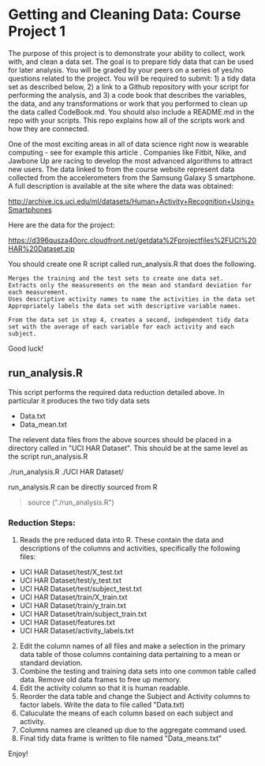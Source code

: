 # Getting and Cleaning Data: Course Project 1
The purpose of this project is to demonstrate your ability to collect, work with, and clean a data set. The goal is to prepare tidy data that can be used for later analysis. You will be graded by your peers on a series of yes/no questions related to the project. You will be required to submit: 1) a tidy data set as described below, 2) a link to a Github repository with your script for performing the analysis, and 3) a code book that describes the variables, the data, and any transformations or work that you performed to clean up the data called CodeBook.md. You should also include a README.md in the repo with your scripts. This repo explains how all of the scripts work and how they are connected. 

One of the most exciting areas in all of data science right now is wearable computing - see for example this article . Companies like Fitbit, Nike, and Jawbone Up are racing to develop the most advanced algorithms to attract new users. The data linked to from the course website represent data collected from the accelerometers from the Samsung Galaxy S smartphone. A full description is available at the site where the data was obtained:

http://archive.ics.uci.edu/ml/datasets/Human+Activity+Recognition+Using+Smartphones

Here are the data for the project:

https://d396qusza40orc.cloudfront.net/getdata%2Fprojectfiles%2FUCI%20HAR%20Dataset.zip

You should create one R script called run_analysis.R that does the following. 

    Merges the training and the test sets to create one data set.
    Extracts only the measurements on the mean and standard deviation for each measurement. 
    Uses descriptive activity names to name the activities in the data set
    Appropriately labels the data set with descriptive variable names. 

    From the data set in step 4, creates a second, independent tidy data set with the average of each variable for each activity and each subject.

Good luck!

## run_analysis.R
This script performs the required data reduction detailed above.  In particular it produces the two tidy data sets
* Data.txt
* Data_mean.txt

The relevent data files from the above sources should be placed in a directory called in "UCI HAR Dataset".  This should be at the same level as the script run_analysis.R

./run_analysis.R
./UCI HAR Dataset/

run_analysis.R can be directly sourced from R
> source ("./run_analysis.R")

### Reduction Steps:

1. Reads the pre reduced data into R.  These contain the data and descriptions of the columns and activities, specifically the following files:
*  UCI HAR Dataset/test/X_test.txt
*  UCI HAR Dataset/test/y_test.txt
*  UCI HAR Dataset/test/subject_test.txt
*  UCI HAR Dataset/train/X_train.txt
*  UCI HAR Dataset/train/y_train.txt
*  UCI HAR Dataset/train/subject_train.txt
*  UCI HAR Dataset/features.txt
*  UCI HAR Dataset/activity_labels.txt

2. Edit the column names of all files and make a selection in the primary data table of those columns containing data pertaining to a mean or standard deviation.
3. Combine the testing and training data sets into one common table called data.  Remove old data frames to free up memory.
4. Edit the activity column so that it is human readable.
5. Reorder the data table and change the Subject and Activity columns to factor labels.  Write the data to file called "Data.txt)
6. Caluculate the means of each column based on each subject and activity.
7. Columns names are cleaned up due to the aggregate command used.
8. Final tidy data frame is written to file named "Data_means.txt"

Enjoy!